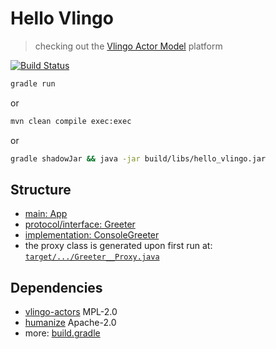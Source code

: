 # Hello Vlingo

> checking out the [Vlingo Actor Model](https://github.com/vlingo/vlingo-actors) platform

[![Build Status](https://travis-ci.com/d-led/hello_vlingo.svg?branch=master)](https://travis-ci.com/d-led/hello_vlingo)

```bash
gradle run
```

or

```bash
mvn clean compile exec:exec
```

or

```bash
gradle shadowJar && java -jar build/libs/hello_vlingo.jar
```

## Structure

- [main: App](src/main/java/github/dled/demo/App.java)
- [protocol/interface: Greeter](src/main/java/github/dled/demo/Greeter.java)
- [implementation: ConsoleGreeter](src/main/java/github/dled/demo/ConsoleGreeter.java)
- the proxy class is generated upon first run at: [`target/.../Greeter__Proxy.java`](target/generated-sources/github/dled/demo/Greeter__Proxy.java)

## Dependencies

- [vlingo-actors](https://github.com/vlingo/vlingo-actors) MPL-2.0
- [humanize](https://github.com/mfornos/humanize) Apache-2.0
- more: [build.gradle](build.gradle)
